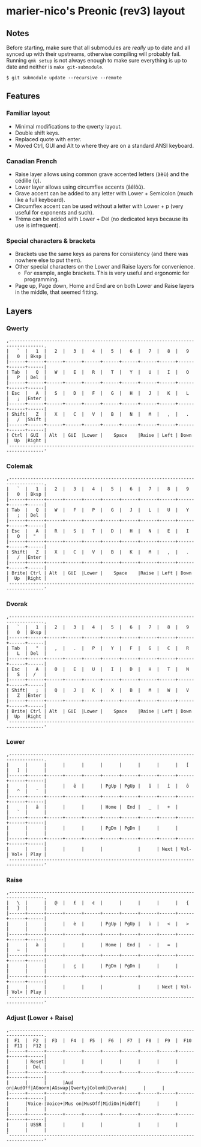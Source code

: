 # marier-nico's Preonic (rev3) layout

## Notes

Before starting, make sure that all submodules are _really_ up to date and all synced up with their
upstreams, otherwise compiling will probably fail. Running `qmk setup` is not always enough to make
sure everything is up to date and neither is `make git-submodule`.

```
$ git submodule update --recursive --remote
```

## Features

### Familiar layout

* Minimal modifications to the qwerty layout.
* Double shift keys.
* Replaced quote with enter.
* Moved Ctrl, GUI and Alt to where they are on a standard ANSI keyboard.

### Canadian French

* Raise layer allows using common grave accented letters (àèù) and the cédille (ç).
* Lower layer allows using circumflex accents (âêîôû).
* Grave accent can be added to any letter with Lower + Semicolon (much like a full keyboard).
* Circumflex accent can be used without a letter with Lower + p (very useful for exponents and such).
* Tréma can be added with Lower + Del (no dedicated keys because its use is infrequent).

### Special characters & brackets

* Brackets use the same keys as parens for consistency (and there was nowhere else to put them).
* Other special characters on the Lower and Raise layers for convenience.
    * For example, angle brackets. This is very useful and ergonomic for programming.
* Page up, Page down, Home and End are on both Lower and Raise layers in the middle, that seemed fitting.

## Layers

### Qwerty
```
,-----------------------------------------------------------------------------------.
|   `  |   1  |   2  |   3  |   4  |   5  |   6  |   7  |   8  |   9  |   0  | Bksp |
|------+------+------+------+------+------+------+------+------+------+------+------|
| Tab  |   Q  |   W  |   E  |   R  |   T  |   Y  |   U  |   I  |   O  |   P  | Del  |
|------+------+------+------+------+------+------+------+------+------+------+------|
| Esc  |   A  |   S  |   D  |   F  |   G  |   H  |   J  |   K  |   L  |   ;  |Enter |
|------+------+------+------+------+------+------+------+------+------+------+------|
| Shift|   Z  |   X  |   C  |   V  |   B  |   N  |   M  |   ,  |   .  |   /  |Shift |
|------+------+------+------+------+------+------+------+------+------+------+------|
| Ctrl | GUI  | Alt  | GUI  |Lower |    Space    |Raise | Left | Down |  Up  |Right |
`-----------------------------------------------------------------------------------'
```

### Colemak
```
,-----------------------------------------------------------------------------------.
|   `  |   1  |   2  |   3  |   4  |   5  |   6  |   7  |   8  |   9  |   0  | Bksp |
|------+------+------+------+------+------+------+------+------+------+------+------|
| Tab  |   Q  |   W  |   F  |   P  |   G  |   J  |   L  |   U  |   Y  |   ;  | Del  |
|------+------+------+------+------+------+------+------+------+------+------+------|
| Esc  |   A  |   R  |   S  |   T  |   D  |   H  |   N  |   E  |   I  |   O  |  "   |
|------+------+------+------+------+------+------+------+------+------+------+------|
| Shift|   Z  |   X  |   C  |   V  |   B  |   K  |   M  |   ,  |   .  |   /  |Enter |
|------+------+------+------+------+------+------+------+------+------+------+------|
| Brite| Ctrl | Alt  | GUI  |Lower |    Space    |Raise | Left | Down |  Up  |Right |
`-----------------------------------------------------------------------------------'
```

### Dvorak
```
,-----------------------------------------------------------------------------------.
|   `  |   1  |   2  |   3  |   4  |   5  |   6  |   7  |   8  |   9  |   0  | Bksp |
|------+------+------+------+------+------+------+------+------+------+------+------|
| Tab  |   "  |   ,  |   .  |   P  |   Y  |   F  |   G  |   C  |   R  |   L  | Del  |
|------+------+------+------+------+------+------+------+------+------+------+------|
| Esc  |   A  |   O  |   E  |   U  |   I  |   D  |   H  |   T  |   N  |   S  |  /   |
|------+------+------+------+------+------+------+------+------+------+------+------|
| Shift|   ;  |   Q  |   J  |   K  |   X  |   B  |   M  |   W  |   V  |   Z  |Enter |
|------+------+------+------+------+------+------+------+------+------+------+------|
| Brite| Ctrl | Alt  | GUI  |Lower |    Space    |Raise | Left | Down |  Up  |Right |
`-----------------------------------------------------------------------------------'
```

### Lower
```
,-----------------------------------------------------------------------------------.
|      |      |      |      |      |      |      |      |      |   [  |   ]  |      |
|------+------+------+------+------+------+------+------+------+------+------+------|
|      |      |      |   ê  |      | PgUp | PgUp |   û  |   î  |   ô  |   ^  |   ¨  |
|------+------+------+------+------+------+------+------+------+------+------+------|
|      |   â  |      |      |      | Home |  End |   _  |   +  |      |   `  |      |
|------+------+------+------+------+------+------+------+------+------+------+------|
|      |      |      |      |      | PgDn | PgDn |      |      |      |      |      |
|------+------+------+------+------+------+------+------+------+------+------+------|
|      |      |      |      |      |             |      | Next | Vol- | Vol+ | Play |
`-----------------------------------------------------------------------------------'
```

### Raise
```
,-----------------------------------------------------------------------------------.
|   \  |      |   @  |   £  |   ¢  |      |      |      |      |   {  |   }  |      |
|------+------+------+------+------+------+------+------+------+------+------+------|
|      |      |      |   è  |      | PgUp | PgUp |   ù  |   <  |   >  |      |      |
|------+------+------+------+------+------+------+------+------+------+------+------|
|      |   à  |      |      |      | Home |  End |   -  |   =  |      |   ~  |      |
|------+------+------+------+------+------+------+------+------+------+------+------|
|      |      |      |   ç  |      | PgDn | PgDn |      |      |      |      |      |
|------+------+------+------+------+------+------+------+------+------+------+------|
|      |      |      |      |      |             |      | Next | Vol- | Vol+ | Play |
`-----------------------------------------------------------------------------------'
```

### Adjust (Lower + Raise)
```
,-----------------------------------------------------------------------------------.
|  F1  |  F2  |  F3  |  F4  |  F5  |  F6  |  F7  |  F8  |  F9  |  F10 |  F11 |  F12 |
|------+------+------+------+------+------+------+------+------+------+------+------|
|      | Reset|      |      |      |      |      |      |      |      |      |  Del |
|------+------+------+------+------+------+------+------+------+------+------+------|
|      |      |      |Aud on|AudOff|AGnorm|AGswap|Qwerty|Colemk|Dvorak|      |      |
|------+------+------+------+------+------+------+------+------+------+------+------|
|      |Voice-|Voice+|Mus on|MusOff|MidiOn|MidOff|      |      |      |      |      |
|------+------+------+------+------+------+------+------+------+------+------+------|
|      | USSR |      |      |      |             |      |      |      |      |      |
`-----------------------------------------------------------------------------------'
```